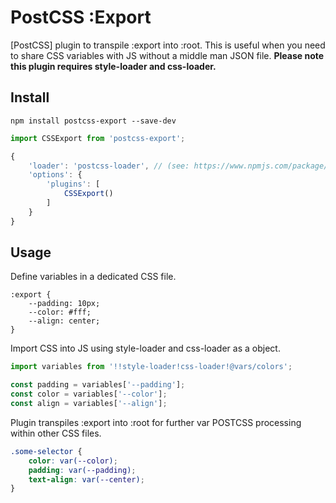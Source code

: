 # PostCSS :Export

[PostCSS] plugin to transpile :export into :root.
This is useful when you need to share CSS variables with JS without a middle man JSON file.
**Please note this plugin requires style-loader and css-loader.**

## Install
```
npm install postcss-export --save-dev
```

```javascript
import CSSExport from 'postcss-export';

{ 
    'loader': 'postcss-loader', // (see: https://www.npmjs.com/package/postcss-loader)
    'options': {
        'plugins': [
            CSSExport()
        ]
    }
}
```

## Usage

Define variables in a dedicated CSS file.
```pcss
:export {
    --padding: 10px;
    --color: #fff;
    --align: center;
}

```

Import CSS into JS using style-loader and css-loader as a object.
```javascript
import variables from '!!style-loader!css-loader!@vars/colors';

const padding = variables['--padding'];
const color = variables['--color'];
const align = variables['--align'];

```

Plugin transpiles :export into :root for further var POSTCSS processing within other CSS files.
```css
.some-selector {
    color: var(--color);
    padding: var(--padding);
    text-align: var(--center);
}
```
